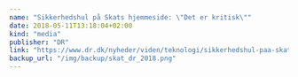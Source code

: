 ```yaml
---
name: "Sikkerhedshul på Skats hjemmeside: \"Det er kritisk\""
date: 2018-05-11T13:18:04+02:00
kind: "media"
publisher: "DR"
link: "https://www.dr.dk/nyheder/viden/teknologi/sikkerhedshul-paa-skats-hjemmeside-det-er-kritisk"
backup_url: "/img/backup/skat_dr_2018.png"
---
```


